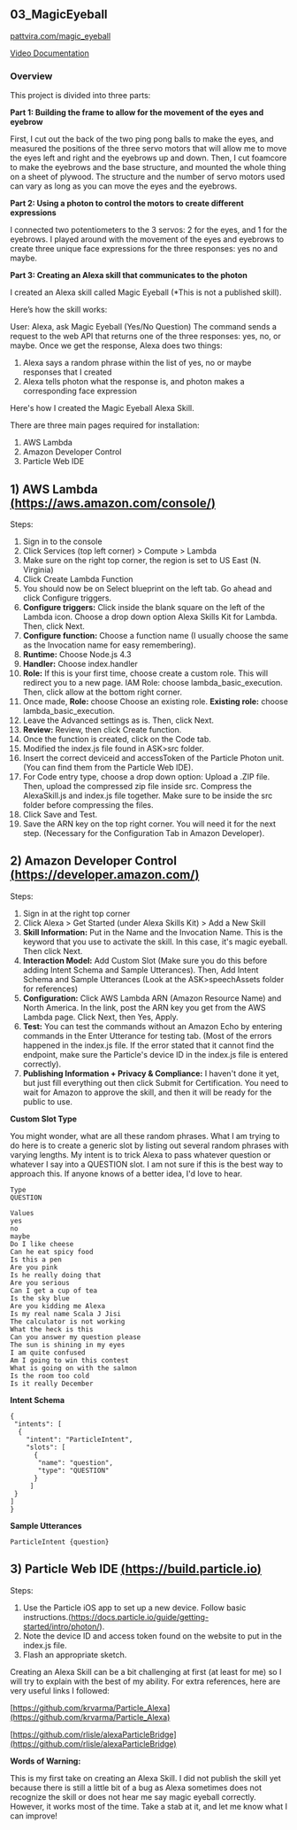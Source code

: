 ## 03_MagicEyeball
[pattvira.com/magic_eyeball](http://pattvira.com/magic_eyeball)

[Video Documentation](https://youtu.be/f2CfsaF9Uho)

### Overview

This project is divided into three parts: 

**Part 1: Building the frame to allow for the movement of the eyes and eyebrow**

First, I cut out the back of the two ping pong balls to make the eyes, and measured the positions of the three servo motors that will allow me to move the eyes left and right and the eyebrows up and down.  Then, I cut foamcore to make the eyebrows and the base structure, and mounted the whole thing on a sheet of plywood. The structure and the number of servo motors used can vary as long as you can move the eyes and the eyebrows. 

**Part 2: Using a photon to control the motors to create different expressions**

I connected two potentiometers to the 3 servos: 2 for the eyes, and 1 for the eyebrows. I played around with the movement of the eyes and eyebrows to create three unique face expressions for the three responses: yes no and maybe. 

**Part 3: Creating an Alexa skill that communicates to the photon**

I created an Alexa skill called Magic Eyeball (*This is not a published skill). 

Here’s how the skill works: 

User: Alexa, ask Magic Eyeball (Yes/No Question) 
The command sends a request to the web API that returns one of the three responses: yes, no, or maybe. 
Once we get the response, Alexa does two things: 
1. Alexa says a random phrase within the list of yes, no or maybe responses that I created
2. Alexa tells photon what the response is, and photon makes a corresponding face expression

Here's how I created the Magic Eyeball Alexa Skill. 

There are three main pages required for installation: 

1. AWS Lambda
2. Amazon Developer Control
3. Particle Web IDE

## 1) AWS Lambda	[(https://aws.amazon.com/console/)](https://aws.amazon.com/console/)

Steps:

1. Sign in to the console
1. Click Services (top left corner) > Compute > Lambda
1. Make sure on the right top corner, the region is set to US East (N. Virginia)
1. Click Create Lambda Function
1. You should now be on Select blueprint on the left tab. Go ahead and click Configure triggers.
1. **Configure triggers:** Click inside the blank square on the left of the Lambda icon. Choose a drop down option Alexa Skills Kit for Lambda. Then, click Next. 
1. **Configure function:** Choose a function name (I usually choose the same as the Invocation name for easy remembering).
1. **Runtime:** Choose Node.js 4.3 
1. **Handler:** Choose index.handler 
1. **Role:** If this is your first time, choose create a custom role. This will redirect you to a new page. IAM Role: choose lambda_basic_execution. Then, click allow at the bottom right corner. 
1. Once made, **Role:** choose Choose an existing role. **Existing role:** choose lambda_basic_execution.
1. Leave the Advanced settings as is. Then, click Next.
1. **Review:** Review, then click Create function. 
1. Once the function is created, click on the Code tab. 
1. Modified the index.js file found in ASK>src folder. 
1. Insert the correct deviceid and accessToken of the Particle Photon unit. (You can find them from the Particle Web IDE). 
1. For Code entry type, choose a drop down option: Upload a .ZIP file. Then, upload the compressed zip file inside src. Compress the AlexaSkill.js and index.js file together. Make sure to be inside the src folder before compressing the files. 
1. Click Save and Test. 
1. Save the ARN key on the top right corner. You will need it for the next step. (Necessary for the Configuration Tab in Amazon Developer).


## 2) Amazon Developer Control	[(https://developer.amazon.com/)](https://developer.amazon.com/)

Steps: 

1. Sign in at the right top corner
1. Click Alexa > Get Started (under Alexa Skills Kit) > Add a New Skill
1. **Skill Information:** Put in the Name and the Invocation Name. This is the keyword that you use to activate the skill. In this case, it's magic eyeball. Then click Next.  
1. **Interaction Model:** Add Custom Slot (Make sure you do this before adding Intent Schema and Sample Utterances). Then, Add Intent Schema and Sample Utterances (Look at the ASK>speechAssets folder for references)
1. **Configuration:** Click AWS Lambda ARN (Amazon Resource Name) and North America. In the link, post the ARN key you get from the AWS Lambda page.  Click Next, then Yes, Apply.  
1. **Test:** You can test the commands without an Amazon Echo by entering commands in the Enter Utterance for testing tab. (Most of the errors happened in the index.js file. If the error stated that it cannot find the endpoint, make sure the Particle's device ID in the index.js file is entered correctly).
1. **Publishing Information + Privacy & Compliance:** I haven't done it yet, but just fill everything out then click Submit for Certification. You need to wait for Amazon to approve the skill, and then it will be ready for the public to use.

**Custom Slot Type**

You might wonder, what are all these random phrases. What I am trying to do here is to create a generic slot by listing out several random phrases with varying lengths. My intent is to trick Alexa to pass whatever question or whatever I say into a QUESTION slot. I am not sure if this is the best way to approach this. If anyone knows of a better idea, I'd love to hear. 

	Type
	QUESTION

	Values       
	yes
	no 
	maybe
	Do I like cheese
	Can he eat spicy food
	Is this a pen
	Are you pink
	Is he really doing that
	Are you serious
	Can I get a cup of tea
	Is the sky blue
	Are you kidding me Alexa
	Is my real name Scala J Jisi 
	The calculator is not working
	What the heck is this
	Can you answer my question please
	The sun is shining in my eyes
	I am quite confused
	Am I going to win this contest
	What is going on with the salmon
	Is the room too cold
	Is it really December

**Intent Schema**

	{ 
	 "intents": [ 
 	  { 
 	    "intent": "ParticleIntent", 
 	    "slots": [ 
     	  { 
      	   "name": "question", 
      	   "type": "QUESTION" 
     	  } 
    	 ] 
  	 } 
 	] 
	} 
    
**Sample Utterances**

	ParticleIntent {question}
    
## 3) Particle Web IDE	[(https://build.particle.io)](https://build.particle.io)

Steps: 

1. Use the Particle iOS app to set up a new device. Follow basic instructions.(https://docs.particle.io/guide/getting-started/intro/photon/). 
1. Note the device ID and access token found on the website to put in the index.js file. 
1. Flash an appropriate sketch.

Creating an Alexa Skill can be a bit challenging at first (at least for me) so I will try to explain with the best of my ability. For extra references, here are very useful links I followed:

[https://github.com/krvarma/Particle_Alexa](https://github.com/krvarma/Particle_Alexa) 

[https://github.com/rlisle/alexaParticleBridge](https://github.com/rlisle/alexaParticleBridge)

**Words of Warning:**

This is my first take on creating an Alexa Skill. I did not publish the skill yet because there is still a little bit of a bug as Alexa sometimes does not recognize the skill or does not hear me say magic eyeball correctly. However, it works most of the time. 
Take a stab at it, and let me know what I can improve!
